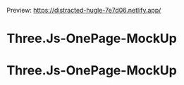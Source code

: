 Preview: https://distracted-hugle-7e7d06.netlify.app/
# Three.Js-OnePage-MockUp
# Three.Js-OnePage-MockUp
